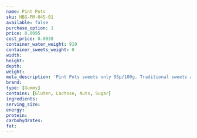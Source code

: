 ```yaml
---
name: Pint Pots
sku: HBG-PM-045-01
available: false
purchase_option: 1
price: 0.0095
cost_price: 0.0038
container_water_weight: 919
container_sweets_weight: 0
width: 
height: 
depth: 
weight: 
meta_description: 'Pint Pots sweets only 95p/100g. Traditional sweets and more at Humbugs Confectionery Store. Specialists in satisfying your sweet tooth!'
brand: 
type: [Gummy]
contains: [Gluten, Lactose, Nuts, Sugar]
ingredients: 
serving_size: 
energy: 
protein: 
carbohydrates: 
fat: 
---
```

